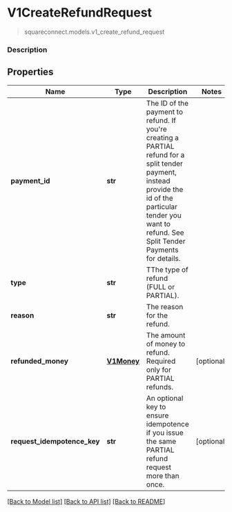 # V1CreateRefundRequest
> squareconnect.models.v1_create_refund_request

### Description

## Properties
Name | Type | Description | Notes
------------ | ------------- | ------------- | -------------
**payment_id** | **str** | The ID of the payment to refund. If you&#39;re creating a PARTIAL refund for a split tender payment, instead provide the id of the particular tender you want to refund. See Split Tender Payments for details. |
**type** | **str** | TThe type of refund (FULL or PARTIAL). |
**reason** | **str** | The reason for the refund. |
**refunded_money** | [**V1Money**](V1Money.md) | The amount of money to refund. Required only for PARTIAL refunds. | [optional]
**request_idempotence_key** | **str** | An optional key to ensure idempotence if you issue the same PARTIAL refund request more than once. | [optional]

[[Back to Model list]](../README.md#documentation-for-models) [[Back to API list]](../README.md#documentation-for-api-endpoints) [[Back to README]](../README.md)


